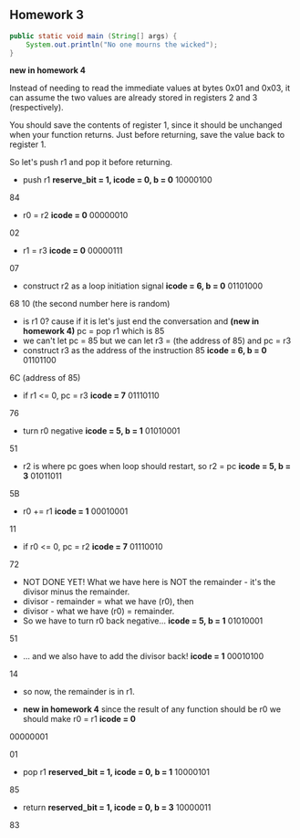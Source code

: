 ## Homework 3

```Java
public static void main (String[] args) {
    System.out.println("No one mourns the wicked");
}
```
**new in homework 4** 

Instead of needing to read the immediate values at bytes 0x01 and 0x03, it can assume the two values are already stored in registers 2 and 3 (respectively).

You should save the contents of register 1, since it should be unchanged when your function returns. Just before returning, save the value back to register 1.

So let's push r1 and pop it before returning.

* push r1
**reserve_bit = 1, icode = 0, b = 0**
10000100

84

* r0 = r2
**icode = 0**
00000010

02

* r1 = r3
**icode = 0**
00000111

07

* construct r2 as a loop initiation signal
**icode = 6, b = 0**
01101000

68 10
(the second number here is random)

* is r1 0? cause if it is let's just end the conversation and **(new in homework 4)** pc = pop r1 which is 85
* we can't let pc = 85 but we can let r3 = (the address of 85) and pc = r3
* construct r3 as the address of the instruction 85
**icode = 6, b = 0**
01101100

6C (address of 85)

* if r1 <= 0, pc = r3
**icode = 7**
01110110

76

* turn r0 negative
**icode = 5, b = 1**
01010001

51

* r2 is where pc goes when loop should restart, so r2 = pc
**icode = 5, b = 3**
01011011

5B

* r0 += r1
**icode = 1**
00010001

11

* if r0 <= 0, pc = r2
**icode = 7**
01110010

72

* NOT DONE YET! What we have here is NOT the remainder - it's the divisor minus the remainder. 
* divisor - remainder = what we have (r0), then
* divisor - what we have (r0) = remainder.
* So we have to turn r0 back negative...
**icode = 5, b = 1**
01010001

51

* ... and we also have to add the divisor back!
**icode = 1**
00010100

14

* so now, the remainder is in r1.

* **new in homework 4** since the result of any function should be r0 we should make r0 = r1
**icode = 0**

00000001

01

* pop r1
**reserved_bit = 1, icode = 0, b = 1**
10000101

85

* return
**reserved_bit = 1, icode = 0, b = 3**
10000011

83